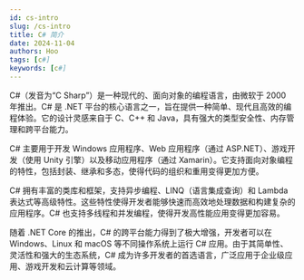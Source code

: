 ```yaml
---
id: cs-intro
slug: /cs-intro
title: C# 简介
date: 2024-11-04
authors: Hoo
tags: [c#]
keywords: [c#]
---
```


C#（发音为“C Sharp”）是一种现代的、面向对象的编程语言，由微软于 2000 年推出。C# 是 .NET 平台的核心语言之一，旨在提供一种简单、现代且高效的编程体验。它的设计灵感来自于 C、C++ 和 Java，具有强大的类型安全性、内存管理和跨平台能力。

C# 主要用于开发 Windows 应用程序、Web 应用程序（通过 ASP.NET）、游戏开发（使用 Unity 引擎）以及移动应用程序（通过 Xamarin）。它支持面向对象编程的特性，包括封装、继承和多态，使得代码的组织和重用变得更加方便。

C# 拥有丰富的类库和框架，支持异步编程、LINQ（语言集成查询）和 Lambda 表达式等高级特性。这些特性使得开发者能够快速而高效地处理数据和构建复杂的应用程序。C# 也支持多线程和并发编程，使得开发高性能应用变得更加容易。

随着 .NET Core 的推出，C# 的跨平台能力得到了极大增强，开发者可以在 Windows、Linux 和 macOS 等不同操作系统上运行 C# 应用。由于其简单性、灵活性和强大的生态系统，C# 成为许多开发者的首选语言，广泛应用于企业级应用、游戏开发和云计算等领域。
